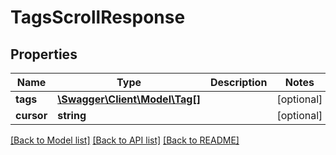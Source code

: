 # TagsScrollResponse

## Properties
Name | Type | Description | Notes
------------ | ------------- | ------------- | -------------
**tags** | [**\Swagger\Client\Model\Tag[]**](Tag.md) |  | [optional] 
**cursor** | **string** |  | [optional] 

[[Back to Model list]](../README.md#documentation-for-models) [[Back to API list]](../README.md#documentation-for-api-endpoints) [[Back to README]](../README.md)


